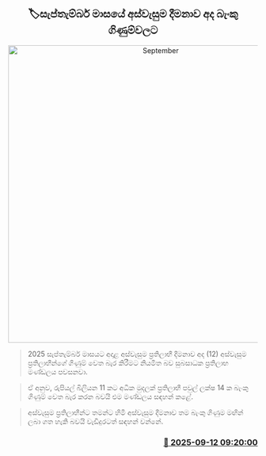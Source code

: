 <p align='center'><b><h2 align='center' title='September's Aswesuma allowance to be paid to bank accounts today'>🏷සැප්තැම්බර් මාසයේ අස්වැසුම දීමනාව අද බැංකු ගිණුම්වලට</h2></b></p>
<p align='center'><img src='https://helakuru.sgp1.cdn.digitaloceanspaces.com/esana/images/lib/aswesuma-aswasuma-welfare.jpg' width='600' alt='September's Aswesuma allowance to be paid to bank accounts today'></p>

> 2025 සැප්තැම්බර් මාසයට අදාළ අස්වැසුම ප්‍රතිලාභී දීමනාව අද (12) අස්වැසුම ප්‍රතිලාභීන්ගේ ගිණුම් වෙත බැර කිරීමට නියමිත බව සුබසාධක ප්‍රතිලාභ මණ්ඩලය පවසනවා.

> ඒ අනුව, රුපියල් බිලියන 11 කට අධික මුදලක් ප්‍රතිලාභී පවුල් ලක්ෂ 14 ක බැංකු ගිණුම් වෙත බැර කරන බවයි එම මණ්ඩලය සඳහන් කළේ.

> අස්වැසුම ප්‍රතිලාභීන්ට තමන්ට හිමි අස්වැසුම දීමනාව තම බැංකු ගිණුම මඟින් ලබා ගත හැකි බවයි වැඩිදුරටත් සඳහන් වන්නේ.



<h3 align='right'><a href='https://www.helakuru.lk/esana/p/113557/'>📅 2025-09-12 09:20:00</a></h3>
